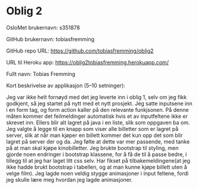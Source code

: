 Oblig 2
=======
OsloMet brukernavn: s351878

GitHub brukernavn: tobiasfremming

GitHub repo URL: https://github.com/tobiasfremming/oblig2

URL til Heroku app: https://oblig2tobiasfremming.herokuapp.com/

Fullt navn: Tobias Fremming

Kort beskrivelse av applikasjon (5–10 setninger):

Jeg var ikke helt fornøyd med det jeg leverte inn i oblig 1, 
selv om jeg fikk godkjent, så jeg startet på nytt med et nytt prosjekt. 
Jeg satte inputsene inn i en form tag, og form action kaller på 
den relevante funkjsonen. På denne måten kommer det feilmeldinger 
automatisk hvis et av inputfeltene ikke er skrevet inn. 
Ellers blir alt lagret på java i en liste, slik som oppgaven ba om.
Jeg valgte å legge til en knapp som viser alle billetter som er lagret 
på server, slik at når man kjøper en billett kommer det kun
opp det som blir lagret på server der og da. 
Jeg følte at dette var mer passende, med tanke på at man skal 
kjøpe kinobilletter. Jeg brukte bootstrap til styling, men gjorde noen endringer
i bootstrap klassene, for å få de til å passe bedre, i tillegg til at
jeg har laget litt css selv. Har fikset på tilbakemeldingene(at jeg ikke hadde brukt bootstrap i tabellen,
og at man kunne kjøpe billett uten å velge film). Jeg lagde noen veldig stygge animasjoner
i input feltene, fordi jeg skulle lære meg hvordan jeg lagde animasjoner.
